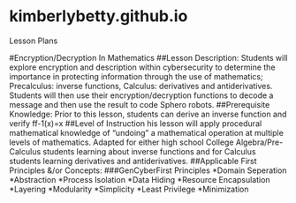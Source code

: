 # kimberlybetty.github.io
Lesson Plans


#Encryption/Decryption In Mathematics
##Lesson Description: 
Students will explore encryption and description within cybersecurity to determine the importance in protecting information through the use of mathematics; Precalculus: inverse functions, Calculus: derivatives and antiderivatives. Students will then use their encryption/decryption functions to decode a message and then use the result to code Sphero robots. 
##Prerequisite Knowledge: 
Prior to this lesson, students can derive an inverse function and verify ff-1(x)=x
##Level of Instruction
his lesson will apply procedural mathematical knowledge of “undoing” a mathematical operation at multiple levels of mathematics. Adapted for either high school College Algebra/Pre-Calculus students learning about inverse functions and for Calculus students learning derivatives and antiderivatives. 
##Applicable First Principles &/or Concepts: 
###GenCyberFirst Principles
*Domain Seperation
*Abstraction
*Process Isolation
*Data Hiding
*Resource Encapsulation
*Layering
*Modularity
*Simplicity
*Least Privilege
*Minimization
